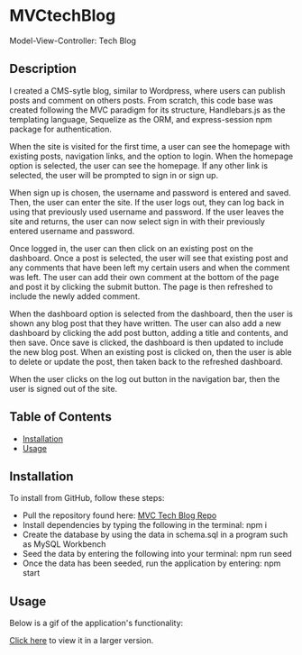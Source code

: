 # MVCtechBlog
Model-View-Controller: Tech Blog


## Description

I created a CMS-sytle blog, similar to Wordpress, where users can publish posts and comment on others posts. From scratch, this code base was created following the MVC paradigm for its structure, Handlebars.js as the templating language, Sequelize as the ORM, and express-session npm package for authentication. 

When the site is visited for the first time, a user can see the homepage with existing posts, navigation links, and the option to login. When the homepage option is selected, the user can see the homepage. If any other link is selected, the user will be prompted to sign in or sign up.

When sign up is chosen, the username and password is entered and saved. Then, the user can enter the site. If the user logs out, they can log back in using that previously used username and password. If the user leaves the site and returns, the user can now select sign in with their previously entered username and password. 

Once logged in, the user can then click on an existing post on the dashboard. Once a post is selected, the user will see that existing post and any comments that have been left my certain users and when the comment was left. The user can add their own comment at the bottom of the page and post it by clicking the submit button. The page is then refreshed to include the newly added comment.

When the dashboard option is selected from the dashboard, then the user is shown any blog post that they have written. The user can also add a new dashboard by clicking the add post button, adding a title and contents, and then save. Once save is clicked, the dashboard is then updated to include the new blog post. When an existing post is clicked on, then the user is able to delete or update the post, then taken back to the refreshed dashboard.

When the user clicks on the log out button in the navigation bar, then the user is signed out of the site.


## Table of Contents

* [Installation](#installation)
* [Usage](#usage)


## Installation

To install from GitHub, follow these steps:

* Pull the repository found here: [MVC Tech Blog Repo](https://github.com/JackieHodges/MVCtechBlog)
* Install dependencies by typing the following in the terminal: npm i
* Create the database by using the data in schema.sql in a program such as MySQL Workbench
* Seed the data by entering the following into your terminal: npm run seed
* Once the data has been seeded, run the application by entering: npm start


## Usage

Below is a gif of the application's functionality:

[Click here](https://drive.google.com/file/d/1rd0QT0D8jzmznfnjAXZRD7ycpAec5UEH/view) to view it in a larger version.

